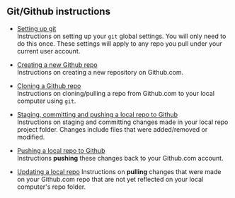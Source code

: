  ## Git/Github instructions
 
-   [Setting up git](git_setup.md)  
     Instructions on setting up your `git` global settings. You will only need to do this once. These settings will apply to any repo you pull under your current user account.

-   [Creating a new Github repo](Creating_a_new_Github_repo.md)  
     Instructions on creating a new repository on Github.com.

-   [Cloning a Github repo](Cloning_a_Github_repo.md)  
     Instructions on cloning/pulling a repo from Github.com to your local computer using `git`.

-   [Staging, committing and pushing a local repo to Github](add_commit.md)  
     Instructions  on staging and committing changes made in your local repo project folder. Changes include files that were added/removed or modified.

-   [Pushing a local repo to Github](push_repo_to_github.md)  
     Instructions  **pushing** these changes back to your Github.com account.

-   [Updating a local repo](Update_local_repo.md)
    Instructions on **pulling** changes that were made on your Github.com repo that are not yet reflected on your local computer's repo folder.
